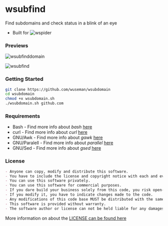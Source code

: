# wsubfind

Find subdomains and check status in a blink of an eye

* Built for ![wspider](https://github.com/wuseman/wspider)

### Previews

![wsubfinddomain](https://user-images.githubusercontent.com/26827453/179434052-39a15bed-d6fb-4b65-9ce6-fd681cc236df.gif)

![wsubfind](https://user-images.githubusercontent.com/26827453/179432887-13bc9bbe-4afd-4021-bb25-97b5f7a8ab52.gif)

### Getting Started

```sh
git clone https://github.com/wuseman/wsubdomain
cd wsubdomain
chmod +x wsubdomain.sh
./wsubdomain.sh github.com
```

### Requirements

- Bash         - Find more info about _bash_ [here](https://www.gnu.org/software/bash/)
- curl         - Find more info about _curl_ [here](https://curl.se/)
- GNU/Awk      - Find more info about _gawk_ [here](https://www.gnu.org/software/gawk/)
- GNU/Paralell - Find more info about _parallel_ [here](https://www.gnu.org/software/parallel/)
- GNU/Sed      - Find more info about _gsed_ [here](https://www.gnu.org/software/sed/)

### License

```markdown
- Anyone can copy, modify and distribute this software.
- You have to include the license and copyright notice with each and every distribution.
- You can use this software privately.
- You can use this software for commercial purposes.
- If you dare build your business solely from this code, you risk open-sourcing the whole code base.
- If you modify it, you have to indicate changes made to the code.
- Any modifications of this code base MUST be distributed with the same license, GPLv3.
- This software is provided without warranty.
- The software author or license can not be held liable for any damages inflicted by the software.
```

More information on about the [LICENSE can be found here](http://choosealicense.com/licenses/gpl-3.0/)
